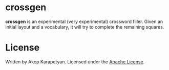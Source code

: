 crossgen
========

**crossgen** is an experimental (very experimental) crossword filler.
Given an initial layout and a vocabulary, it will try to complete the
remaining squares.

License
=======

Written by Akop Karapetyan.
Licensed under the [Apache License](LICENSE).
